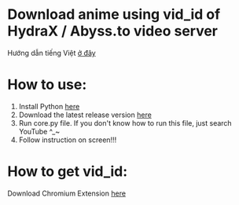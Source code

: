 # Download anime using vid_id of HydraX / Abyss.to video server
Hướng dẫn tiếng Việt [ở đây](https://github.com/CTXL1029/anidown-vid_id/blob/main/Vietnamese%20Version/README.md)
# How to use:
1. Install Python [here](https://www.python.org/downloads/)
2. Download the latest release version [here](https://github.com/CTXL1029/anidown-vid_id/releases)
3. Run core.py file. If you don't know how to run this file, just search YouTube ^_~
4. Follow instruction on screen!!!
# How to get vid_id:
Download Chromium Extension [here](https://github.com/CTXL1029/Chrome-Extension-Get-vid_id)
